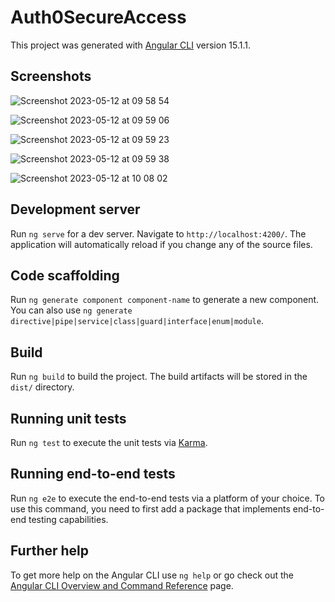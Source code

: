 # Auth0SecureAccess

This project was generated with [Angular CLI](https://github.com/angular/angular-cli) version 15.1.1.

## Screenshots

![Screenshot 2023-05-12 at 09 58 54](https://github.com/paulo-bettencourt/login-jwt-token-and-otp/assets/37920932/217182c4-5a03-4f4e-8981-33cf77d66b8e)

![Screenshot 2023-05-12 at 09 59 06](https://github.com/paulo-bettencourt/login-jwt-token-and-otp/assets/37920932/28f02e55-c25b-4f44-a871-23b5a13d9574)

![Screenshot 2023-05-12 at 09 59 23](https://github.com/paulo-bettencourt/login-jwt-token-and-otp/assets/37920932/ae2cb14e-5952-4af3-9468-872a7cd8cd6f)

![Screenshot 2023-05-12 at 09 59 38](https://github.com/paulo-bettencourt/login-jwt-token-and-otp/assets/37920932/da911d76-790f-4c17-be5e-34f687f2eb7a)

![Screenshot 2023-05-12 at 10 08 02](https://github.com/paulo-bettencourt/login-jwt-token-and-otp/assets/37920932/559b3f44-4ba1-4a20-ac38-10b4eb1faf26)

## Development server

Run `ng serve` for a dev server. Navigate to `http://localhost:4200/`. The application will automatically reload if you change any of the source files.

## Code scaffolding

Run `ng generate component component-name` to generate a new component. You can also use `ng generate directive|pipe|service|class|guard|interface|enum|module`.

## Build

Run `ng build` to build the project. The build artifacts will be stored in the `dist/` directory.

## Running unit tests

Run `ng test` to execute the unit tests via [Karma](https://karma-runner.github.io).

## Running end-to-end tests

Run `ng e2e` to execute the end-to-end tests via a platform of your choice. To use this command, you need to first add a package that implements end-to-end testing capabilities.

## Further help

To get more help on the Angular CLI use `ng help` or go check out the [Angular CLI Overview and Command Reference](https://angular.io/cli) page.
